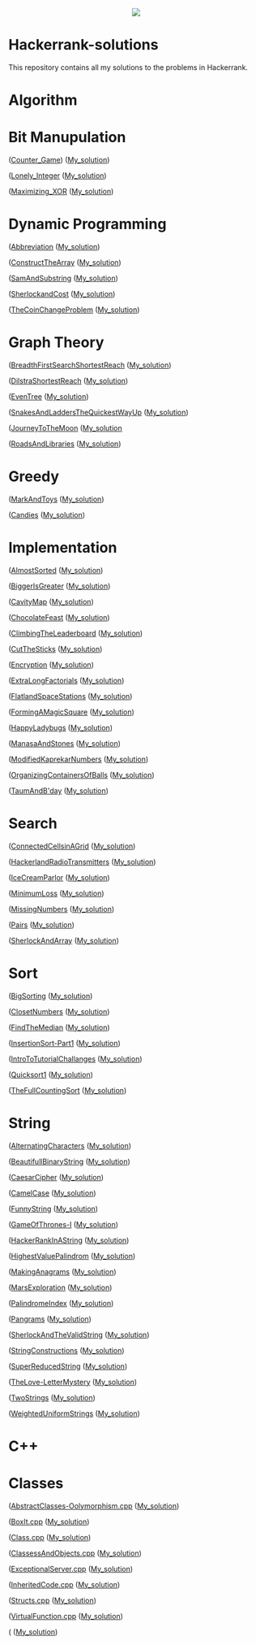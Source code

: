 <p align="center"><a href="https://www.hackerrank.com/fidan_rle"><img src="https://i0.wp.com/gradsingames.com/wp-content/uploads/2016/05/856771_668224053197841_1943699009_o.png" ></a></p>

# Hackerrank-solutions

This repository contains all my solutions to the problems in Hackerrank.


# Algorithm 

# Bit Manupulation


([Counter_Game](https://www.hackerrank.com/challenges/counter-game/problem)) ([My_solution](Algorithms/BitManipulation/CounterGame.cpp))

([Lonely_Integer](https://www.hackerrank.com/challenges/lonely-integer/problem) ([My_solution](Algorithms/BitManipulation/LonelyInteger.cpp))

([Maximizing_XOR](https://www.hackerrank.com/challenges/maximizing-xor/problem) ([My_solution](Algorithms/BitManipulation/MaximizingXOR.cpp))

# Dynamic Programming

([Abbreviation](https://www.hackerrank.com/challenges/abbr/problem) ([My_solution](Algorithms/DynamicProgramming/Abbreviation.cpp))

([ConstructTheArray](https://www.hackerrank.com/challenges/construct-the-array/problem) ([My_solution](Algorithms/DynamicProgramming/ConstructTheArray.cpp))

([SamAndSubstring](https://www.hackerrank.com/challenges/sam-and-substrings/problem) ([My_solution](Algorithms/DynamicProgramming/SamAndSubstring.cpp))

([SherlockandCost](https://www.hackerrank.com/challenges/sherlock-and-cost/problem) ([My_solution](Algorithms/DynamicProgramming/SherlockandCost.cpp))

([TheCoinChangeProblem](https://www.hackerrank.com/challenges/coin-change/problem) ([My_solution](Algorithms/DynamicProgramming/TheCoinChangeProblem.cpp))

# Graph Theory

([BreadthFirstSearchShortestReach](https://www.hackerrank.com/challenges/bfsshortreach/problem) ([My_solution](Algorithms/GraphTheory/BreadthFirstSearchShortestReach.cpp))

([DilstraShortestReach](https://www.hackerrank.com/challenges/dijkstrashortreach/problem) ([My_solution](Algorithms/GraphTheory/DilstraShortestReach.cpp))

([EvenTree](https://www.hackerrank.com/challenges/even-tree/problem) ([My_solution](Algorithms/GraphTheory/EvenTree.cpp))

([SnakesAndLaddersTheQuickestWayUp](https://www.hackerrank.com/challenges/the-quickest-way-up/problem) ([My_solution](Algorithms/GraphTheory/SnakesAndLaddersTheQuickestWayUp.cpp))

([JourneyToTheMoon](https://www.hackerrank.com/challenges/journey-to-the-moon/problem) ([My_solution](Algorithms/GraphTheory/JourneyToTheMoon.cpp)

([RoadsAndLibraries](https://www.hackerrank.com/challenges/torque-and-development/problem) ([My_solution](Algorithms/GraphTheory/RoadsAndLibraries.cpp))

# Greedy

([MarkAndToys](https://www.hackerrank.com/challenges/abbr/problem) ([My_solution](Algorithms/Greedy/MarkAndToys.cpp))

([Candies](https://www.hackerrank.com/challenges/mark-and-toys/problemm) ([My_solution](Algorithms/Greedy/Candies.cpp))

# Implementation

([AlmostSorted](https://www.hackerrank.com/challenges/almost-sorted/problem) ([My_solution](Algorithms/Implementation/AlmostSorted.cpp))

([BiggerIsGreater](https://www.hackerrank.com/challenges/bigger-is-greater/problem) ([My_solution](Algorithms/Implementation/BiggerIsGreater.cpp))

([CavityMap](https://www.hackerrank.com/challenges/cavity-map/problem) ([My_solution](Algorithms/Implementation/CavityMap.cpp))

([ChocolateFeast](https://www.hackerrank.com/challenges/chocolate-feast/problem) ([My_solution](Algorithms/Implementation/ChocolateFeast.cpp))

([ClimbingTheLeaderboard](https://www.hackerrank.com/challenges/climbing-the-leaderboard/problem) ([My_solution](Algorithms/Implementation/ClimbingTheLeaderboard.cpp))

([CutTheSticks](https://www.hackerrank.com/challenges/cut-the-sticks/problem) ([My_solution](Algorithms/Implementation/CutTheSticks.cpp))

([Encryption](https://www.hackerrank.com/challenges/encryption/problem) ([My_solution](Algorithms/Implementation/Encryption.cpp))

([ExtraLongFactorials](https://www.hackerrank.com/challenges/extra-long-factorials/problem) ([My_solution](Algorithms/Implementation/ExtraLongFactorials.cpp))

([FlatlandSpaceStations](https://www.hackerrank.com/challenges/flatland-space-stations/problem) ([My_solution](Algorithms/Implementation/FlatlandSpaceStations.cpp))

([FormingAMagicSquare](https://www.hackerrank.com/challenges/magic-square-forming/problem) ([My_solution](Algorithms/Implementation/FormingAMagicSquare.cpp))

([HappyLadybugs](https://www.hackerrank.com/challenges/happy-ladybugs/problem) ([My_solution](Algorithms/Implementation/HappyLadybugs.cpp))

([ManasaAndStones](https://www.hackerrank.com/challenges/manasa-and-stones/problem) ([My_solution](Algorithms/Implementation/ManasaAndStones.cpp))

([ModifiedKaprekarNumbers](https://www.hackerrank.com/challenges/kaprekar-numbers/problem) ([My_solution](Algorithms/Implementation/ModifiedKaprekarNumbers.cpp))

([OrganizingContainersOfBalls](https://www.hackerrank.com/challenges/organizing-containers-of-balls/problem) ([My_solution](Algorithms/Implementation/OrganizingContainersOfBalls.cpp))

([TaumAndB'day](https://www.hackerrank.com/challenges/taum-and-bday/problem) ([My_solution](Algorithms/Implementation/TaumAndB'day.cpp))

# Search

([ConnectedCellsinAGrid]() ([My_solution](ConnectedCellsinAGrid.cpp))

([HackerlandRadioTransmitters](https://www.hackerrank.com/challenges/hackerland-radio-transmitters/problem) ([My_solution](Algorithms/Search/HackerlandRadioTransmitters.cpp))

([IceCreamParlor](https://www.hackerrank.com/challenges/icecream-parlor/problem) ([My_solution](Algorithms/Search/IceCreamParlor.cpp))

([MinimumLoss](https://www.hackerrank.com/challenges/minimum-loss/problem) ([My_solution](Algorithms/Search/MinimumLoss.cpp))

([MissingNumbers](https://www.hackerrank.com/challenges/missing-numbers/problem) ([My_solution](Algorithms/Search/MissingNumbers.cpp))

([Pairs](https://www.hackerrank.com/challenges/pairs/problem) ([My_solution](Algorithms/Search/Pairs.cpp))

([SherlockAndArray](https://www.hackerrank.com/challenges/sherlock-and-array/problem) ([My_solution](Algorithms/Search/SherlockAndArray.cpp))

# Sort

([BigSorting](https://www.hackerrank.com/challenges/big-sorting/problem) ([My_solution](Algorithms/Sorting/BigSorting.cpp))

([ClosetNumbers](https://www.hackerrank.com/challenges/closest-numbers/problem) ([My_solution](Algorithms/Sorting/ClosetNumbers.cpp))

([FindTheMedian](https://www.hackerrank.com/challenges/find-the-median/problem) ([My_solution](Algorithms/Sorting/FindTheMedian.cpp))

([InsertionSort-Part1](https://www.hackerrank.com/challenges/insertionsort1/problem) ([My_solution](Algorithms/Sorting/InsertionSort-Part1.cpp))

([IntroToTutorialChallanges](https://www.hackerrank.com/challenges/big-sorting/problem) ([My_solution](Algorithms/Sorting/IntroToTutorialChallanges.cpp))

([Quicksort1](https://www.hackerrank.com/challenges/quicksort1/problem) ([My_solution](Algorithms/Sorting/Quicksort1.cpp))

([TheFullCountingSort](https://www.hackerrank.com/challenges/countingsort4/problem) ([My_solution](Algorithms/Sorting/TheFullCountingSort.cpp))

# String

([AlternatingCharacters](https://www.hackerrank.com/challenges/alternating-characters/problem) ([My_solution](Algorithms/String/AlternatingCharacters.cpp))

([BeautifullBinaryString](https://www.hackerrank.com/challenges/beautiful-binary-string/problem) ([My_solution](Algorithms/String/BeautifullBinaryString.cpp))

([CaesarCipher](https://www.hackerrank.com/challenges/caesar-cipher-1/problem) ([My_solution](Algorithms/String/CaesarCipher.cpp))

([CamelCase](https://www.hackerrank.com/challenges/camelcase/problem) ([My_solution](Algorithms/String/CamelCase.cpp))

([FunnyString](https://www.hackerrank.com/challenges/funny-string/problem) ([My_solution](Algorithms/String/FunnyString.cpp))

([GameOfThrones-I](https://www.hackerrank.com/challenges/game-of-thrones/problem) ([My_solution](Algorithms/String/GameOfThrones-I.cpp))

([HackerRankInAString](https://www.hackerrank.com/challenges/hackerrank-in-a-string/problem) ([My_solution](Algorithms/String/HackerRankInAString.cpp))

([HighestValuePalindrom](https://www.hackerrank.com/challenges/richie-rich/problem) ([My_solution](Algorithms/String/HighestValuePalindrom.cpp))

([MakingAnagrams](https://www.hackerrank.com/challenges/making-anagrams/problem) ([My_solution](Algorithms/String/MakingAnagrams.cpp))

([MarsExploration](https://www.hackerrank.com/challenges/mars-exploration/problem) ([My_solution](Algorithms/String/MarsExploration.cpp))

([PalindromeIndex](https://www.hackerrank.com/challenges/palindrome-index/problem) ([My_solution](Algorithms/String/PalindromeIndex.cpp))

([Pangrams](https://www.hackerrank.com/challenges/pangrams/problem) ([My_solution](Algorithms/String/Pangrams.cpp))

([SherlockAndTheValidString](https://www.hackerrank.com/challenges/sherlock-and-valid-string/problem) ([My_solution](Algorithms/String/SherlockAndTheValidString.cpp))

([StringConstructions](https://www.hackerrank.com/challenges/string-construction/problem) ([My_solution](Algorithms/String/StringConstructions.cpp))

([SuperReducedString](https://www.hackerrank.com/challenges/reduced-string/problem) ([My_solution](Algorithms/String/SuperReducedString.cpp))

([TheLove-LetterMystery](https://www.hackerrank.com/challenges/the-love-letter-mystery/problem) ([My_solution](Algorithms/String/TheLove-LetterMystery.cpp))

([TwoStrings](https://www.hackerrank.com/challenges/two-strings/problem) ([My_solution](Algorithms/String/TwoStrings.cpp))

([WeightedUniformStrings](https://www.hackerrank.com/challenges/weighted-uniform-string/problem) ([My_solution](Algorithms/String/WeightedUniformStrings.cpp))


# C++

# Classes


([AbstractClasses-Oolymorphism.cpp](https://www.hackerrank.com/challenges/abstract-classes-polymorphism/problem) ([My_solution](C++/Classes/AbstractClasses-Oolymorphism.cpp))

([BoxIt.cpp](https://www.hackerrank.com/challenges/box-it/problem) ([My_solution](C++/Classes/BoxIt.cpp))

([Class.cpp](https://www.hackerrank.com/challenges/c-tutorial-class) ([My_solution](C++/Classes/Class.cpp))

([ClassessAndObjects.cpp](https://www.hackerrank.com/challenges/classes-objects/problem) ([My_solution](C++/Classes/ClassessAndObjects.cpp))

([ExceptionalServer.cpp](https://www.hackerrank.com/challenges/exceptional-server/problem) ([My_solution](C++/Classes/ExceptionalServer.cpp))

([InheritedCode.cpp](https://www.hackerrank.com/challenges/inherited-code/problem) ([My_solution](C++/Classes/InheritedCode.cpp))

([Structs.cpp](https://www.hackerrank.com/challenges/c-tutorial-struct/problem) ([My_solution](C++/Classes/Structs.cpp))

([VirtualFunction.cpp](https://www.hackerrank.com/challenges/virtual-functions/problem) ([My_solution](C++/Classes/VirtualFunction.cpp))




([]() ([My_solution]())
